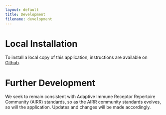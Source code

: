 ```yaml
---
layout: default
title: Development
filename: development
---
```


# Local Installation

To install a local copy of this application, instructions are available on [Github](https://github.com/elulu3/LymphoSeq2_Shiny). 

# Further Development

We seek to remain consistent with Adaptive Immune Receptor Repertoire Community (AIRR) standards, so as the AIRR community standards evolves, so will the application. Updates and changes will be made accordingly. 
